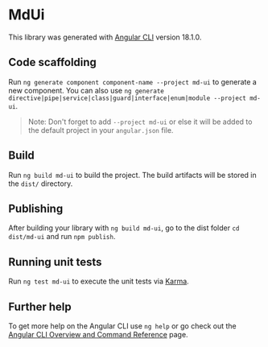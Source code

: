 # MdUi

This library was generated with [Angular CLI](https://github.com/angular/angular-cli) version 18.1.0.

## Code scaffolding

Run `ng generate component component-name --project md-ui` to generate a new component. You can also use `ng generate directive|pipe|service|class|guard|interface|enum|module --project md-ui`.
> Note: Don't forget to add `--project md-ui` or else it will be added to the default project in your `angular.json` file. 

## Build

Run `ng build md-ui` to build the project. The build artifacts will be stored in the `dist/` directory.

## Publishing

After building your library with `ng build md-ui`, go to the dist folder `cd dist/md-ui` and run `npm publish`.

## Running unit tests

Run `ng test md-ui` to execute the unit tests via [Karma](https://karma-runner.github.io).

## Further help

To get more help on the Angular CLI use `ng help` or go check out the [Angular CLI Overview and Command Reference](https://angular.dev/tools/cli) page.
